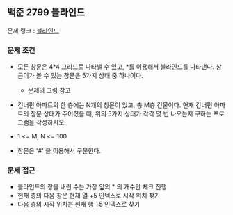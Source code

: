 ## 백준 2799 블라인드

문제 링크 : [블라인드](https://www.acmicpc.net/problem/2799)

### 문제 조건

- 모든 창문은 4*4 그리드로 나타낼 수 있고, *를 이용해서 블라인드를 나타낸다. 상근이가 볼 수 있는 창문은 5가지 상태 중 하나이다.
    - 문제의 그림 참고
- 건너편 아파트의 한 층에는 N개의 창문이 있고, 총 M층 건물이다. 현재 건너편 아파트의 창문 상태가 주어졌을 때, 위의 5가지 상태가 각각 몇 번 나오는지 구하는 프로그램을 작성하시오.

- 1 <= M, N <= 100
- 창문은 '#' 을 이용해서 구분한다.

### 문제 접근

- 블라인드의 창을 내린 수는 가장 앞의 \* 의 개수만 체크 진행
- 현재 층의 다음 창은 현재 열 +5 인덱스로 시작 위치 찾기
- 다음 층의 시작 위치는 현재 행 +5 인덱스로 찾기 